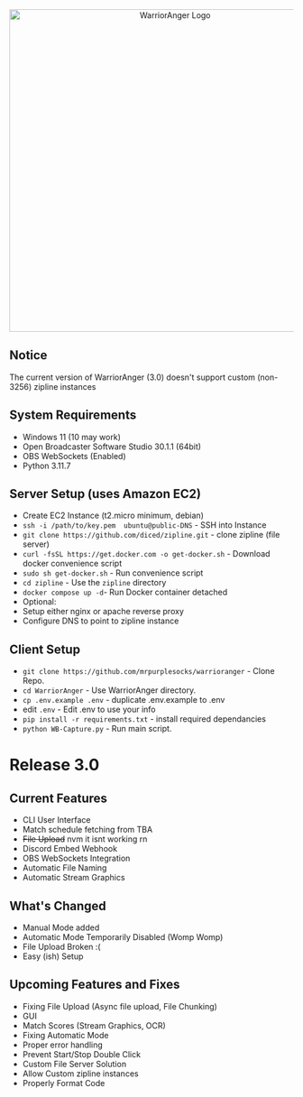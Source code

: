 <div align="center">
  <img margin="auto" width="572px" src="https://github.com/MrPurpleSocks/WarriorAnger/blob/779b15242323b06937dc770d1bfbb151ef47f508/images/WarriorAnger_Banner_white.png" alt="WarriorAnger Logo">
</div>

## Notice
The current version of WarriorAnger (3.0) doesn't support custom (non-3256) zipline instances

## System Requirements
- Windows 11 (10 may work)
- Open Broadcaster Software Studio 30.1.1 (64bit)
- OBS WebSockets (Enabled)
- Python 3.11.7

## Server Setup (uses Amazon EC2)
- Create EC2 Instance (t2.micro minimum, debian)
- `ssh -i /path/to/key.pem  ubuntu@public-DNS` - SSH into Instance
- `git clone https://github.com/diced/zipline.git` - clone zipline (file server)
- `curl -fsSL https://get.docker.com -o get-docker.sh` - Download docker convenience script
- `sudo sh get-docker.sh` - Run convenience script
- `cd zipline` - Use the `zipline` directory
- `docker compose up -d`- Run Docker container detached
- Optional:
- Setup either nginx or apache reverse proxy
- Configure DNS to point to zipline instance

 ## Client Setup
- `git clone https://github.com/mrpurplesocks/warrioranger` - Clone Repo.
- `cd WarriorAnger` - Use WarriorAnger directory.
- `cp .env.example .env` - duplicate .env.example to .env
- edit `.env` - Edit .env to use your info
- `pip install -r requirements.txt` - install required dependancies
- `python WB-Capture.py` - Run main script.


# Release 3.0

## Current Features
- CLI User Interface
- Match schedule fetching from TBA
- ~~File Upload~~ nvm it isnt working rn
- Discord Embed Webhook
- OBS WebSockets Integration
- Automatic File Naming
- Automatic Stream Graphics

## What's Changed
- Manual Mode added
- Automatic Mode Temporarily Disabled (Womp Womp)
- File Upload Broken :(
- Easy (ish) Setup

## Upcoming Features and Fixes
- Fixing File Upload (Async file upload, File Chunking)
- GUI
- Match Scores (Stream Graphics, OCR)
- Fixing Automatic Mode
- Proper error handling
- Prevent Start/Stop Double Click
- Custom File Server Solution
- Allow Custom zipline instances
- Properly Format Code
